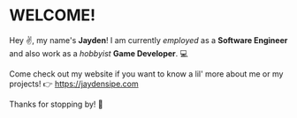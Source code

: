 WELCOME!
===============
                                                           
Hey ✌️, my name's **Jayden**! I am currently _employed_ as a **Software Engineer** and also work as a _hobbyist_ **Game Developer**. 💻

Come check out my website if you want to know a lil' more about me or my projects! 👉 https://jaydensipe.com

Thanks for stopping by! 🤝
